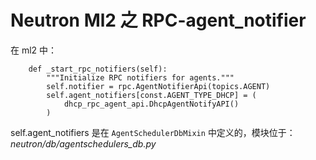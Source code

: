 # Neutron Ml2 之 RPC-agent_notifier

在 ml2 中：

```
    def _start_rpc_notifiers(self):
        """Initialize RPC notifiers for agents."""
        self.notifier = rpc.AgentNotifierApi(topics.AGENT)
        self.agent_notifiers[const.AGENT_TYPE_DHCP] = (
            dhcp_rpc_agent_api.DhcpAgentNotifyAPI()
        )
```

self.agent_notifiers 是在 `AgentSchedulerDbMixin` 中定义的，模块位于：*neutron/db/agentschedulers_db.py*